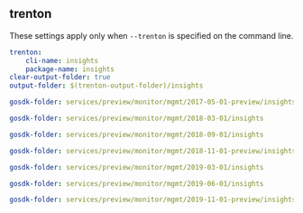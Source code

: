 
## trenton

These settings apply only when `--trenton` is specified on the command line.

``` yaml $(trenton)
trenton:
    cli-name: insights
    package-name: insights
clear-output-folder: true
output-folder: $(trenton-output-folder)/insights
```

``` yaml $(tag) == 'package-2017-09' && $(trenton)
gosdk-folder: services/preview/monitor/mgmt/2017-05-01-preview/insights
```

``` yaml $(tag) == 'package-2018-03' && $(trenton)
gosdk-folder: services/preview/monitor/mgmt/2018-03-01/insights
```

``` yaml $(tag) == 'package-2018-09' && $(trenton)
gosdk-folder: services/preview/monitor/mgmt/2018-09-01/insights
```

``` yaml $(tag) == 'package-2018-11-preview' && $(trenton)
gosdk-folder: services/preview/monitor/mgmt/2018-11-01-preview/insights
```

``` yaml $(tag) == 'package-2019-03' && $(trenton)
gosdk-folder: services/preview/monitor/mgmt/2019-03-01/insights
```

``` yaml $(tag) == 'package-2019-06' && $(trenton)
gosdk-folder: services/preview/monitor/mgmt/2019-06-01/insights
```

``` yaml $(tag) == 'package-2019-11' && $(trenton)
gosdk-folder: services/preview/monitor/mgmt/2019-11-01-preview/insights
```
